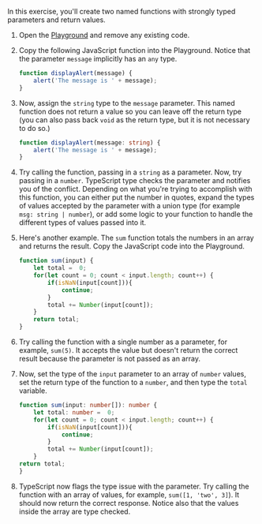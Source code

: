 In this exercise, you'll create two named functions with strongly typed parameters and return values.

1. Open the [Playground](https://www.typescriptlang.org/play) and remove any existing code.
1. Copy the following JavaScript function into the Playground. Notice that the parameter `message` implicitly has an `any` type.

    ```javascript
    function displayAlert(message) {
        alert('The message is ' + message);
    }
    ```

1. Now, assign the `string` type to the `message` parameter. This named function does not return a value so you can leave off the return type (you can also pass back `void` as the return type, but it is not necessary to do so.)

    ```typescript
    function displayAlert(message: string) {
        alert('The message is ' + message);
    }
    ```

1. Try calling the function, passing in a `string` as a parameter. Now, try passing in a `number`. TypeScript type checks the parameter and notifies you of the conflict. Depending on what you're trying to accomplish with this function, you can either put the number in quotes, expand the types of values accepted by the parameter with a union type (for example `msg: string | number`), or add some logic to your function to handle the different types of values passed into it.
1. Here's another example. The `sum` function totals the numbers in an array and returns the result. Copy the JavaScript code into the Playground.

    ```javascript
    function sum(input) {
        let total =  0;
        for(let count = 0; count < input.length; count++) {
            if(isNaN(input[count])){
                continue;
            }
            total += Number(input[count]);
        }
        return total;
    }
    ```

1. Try calling the function with a single number as a parameter, for example, `sum(5)`. It accepts the value but doesn't return the correct result because the parameter is not passed as an array.
1. Now, set the type of the `input` parameter to an array of `number` values, set the return type of the function to a `number`, and then type the `total` variable.

    ```typescript
    function sum(input: number[]): number {        
        let total: number =  0;
        for(let count = 0; count < input.length; count++) {
            if(isNaN(input[count])){
                continue;
            }
            total += Number(input[count]);
        }
    return total;
    }
    ```

1. TypeScript now flags the type issue with the parameter. Try calling the function with an array of values, for example, `sum([1, 'two', 3]`). It should now return the correct response. Notice also that the values inside the array are type checked.
